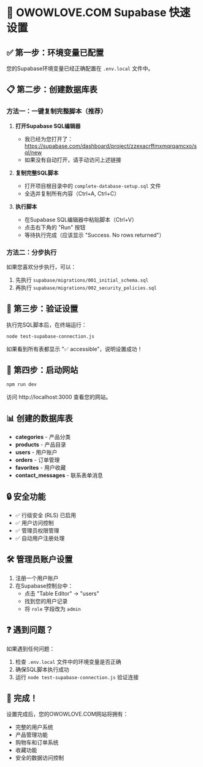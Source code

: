 # 🚀 OWOWLOVE.COM Supabase 快速设置

## ✅ 第一步：环境变量已配置
您的Supabase环境变量已经正确配置在 `.env.local` 文件中。

## 📋 第二步：创建数据库表

### 方法一：一键复制完整脚本（推荐）

1. **打开Supabase SQL编辑器**
   - 我已经为您打开了：https://supabase.com/dashboard/project/zzexacrffmxmqrqamcxo/sql/new
   - 如果没有自动打开，请手动访问上述链接

2. **复制完整SQL脚本**
   - 打开项目根目录中的 `complete-database-setup.sql` 文件
   - 全选并复制所有内容（Ctrl+A, Ctrl+C）

3. **执行脚本**
   - 在Supabase SQL编辑器中粘贴脚本（Ctrl+V）
   - 点击右下角的 "Run" 按钮
   - 等待执行完成（应该显示 "Success. No rows returned"）

### 方法二：分步执行

如果您喜欢分步执行，可以：

1. 先执行 `supabase/migrations/001_initial_schema.sql`
2. 再执行 `supabase/migrations/002_security_policies.sql`

## 🧪 第三步：验证设置

执行完SQL脚本后，在终端运行：

```bash
node test-supabase-connection.js
```

如果看到所有表都显示 "✅ accessible"，说明设置成功！

## 🎯 第四步：启动网站

```bash
npm run dev
```

访问 http://localhost:3000 查看您的网站。

## 📊 创建的数据库表

- **categories** - 产品分类
- **products** - 产品目录
- **users** - 用户账户
- **orders** - 订单管理
- **favorites** - 用户收藏
- **contact_messages** - 联系表单消息

## 🔒 安全功能

- ✅ 行级安全 (RLS) 已启用
- ✅ 用户访问控制
- ✅ 管理员权限管理
- ✅ 自动用户注册处理

## 🛠️ 管理员账户设置

1. 注册一个用户账户
2. 在Supabase控制台中：
   - 点击 "Table Editor" → "users"
   - 找到您的用户记录
   - 将 `role` 字段改为 `admin`

## ❓ 遇到问题？

如果遇到任何问题：

1. 检查 `.env.local` 文件中的环境变量是否正确
2. 确保SQL脚本执行成功
3. 运行 `node test-supabase-connection.js` 验证连接

## 🎉 完成！

设置完成后，您的OWOWLOVE.COM网站将拥有：
- 完整的用户系统
- 产品管理功能
- 购物车和订单系统
- 收藏功能
- 安全的数据访问控制
